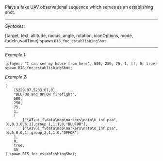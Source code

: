 Plays a fake UAV observational sequence which serves as an establishing shot.<br>


---
*Syntaxes:*

[target, text, altitude, radius, angle, rotation, iconOptions, mode, fadeIn,waitTime] spawn `BIS_fnc_establishingShot`

---
*Example 1:*

```sqf
[player, "I can see my house from here", 500, 250, 75, 1, [], 0, true] spawn BIS_fnc_establishingShot;
```

*Example 2:*

```sqf
[
	[5229.97,5233.07,0],
	"BLUFOR and OPFOR firefight",
	500,
	250,
	75,
	1,
	[
		["\A3\ui_f\data\map\markers\nato\b_inf.paa",[0,0.3,0.6,1],group_1,1,1,0,"BLUFOR"],
		["\A3\ui_f\data\map\markers\nato\o_inf.paa",[0.5,0,0,1],group_2,1,1,0,"OPFOR"]
	],
	0,
	true,
	15
] spawn BIS_fnc_establishingShot;
```